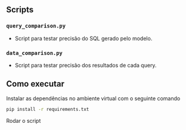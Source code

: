 ## Scripts

### `query_comparison.py`
- Script para testar precisão do SQL gerado pelo modelo.

### `data_comparison.py`
- Script para testar precisão dos resultados de cada query.

## Como executar

Instalar as dependências no ambiente virtual com o seguinte comando
```bash
pip install -r requirements.txt
```

Rodar o script
